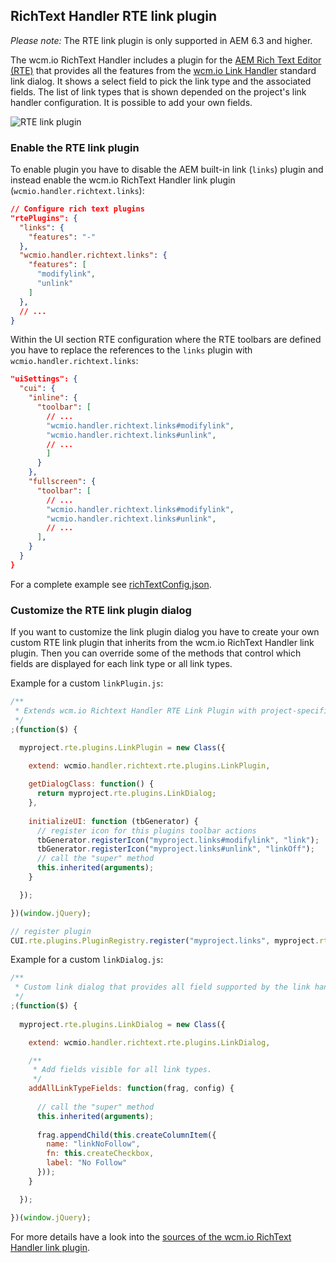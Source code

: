 ## RichText Handler RTE link plugin

*Please note:* The RTE link plugin is only supported in AEM 6.3 and higher.

The wcm.io RichText Handler includes a plugin for the [AEM Rich Text Editor (RTE)][aem-rte] that provides all the features from the [wcm.io Link Handler][link-handler] standard link dialog. It shows a select field to pick the link type and the associated fields. The list of link types that is shown depended on the project's link handler configuration. It is possible to add your own fields.

![RTE link plugin](images/rte-link-plugin.png)


### Enable the RTE link plugin

To enable plugin you have to disable the AEM built-in link (`links`) plugin and instead enable the wcm.io RichText Handler link plugin (`wcmio.handler.richtext.links`):

```json
// Configure rich text plugins
"rtePlugins": {
  "links": {
    "features": "-"
  },
  "wcmio.handler.richtext.links": {
    "features": [
      "modifylink",
      "unlink"
    ]
  },
  // ...
}
```

Within the UI section RTE configuration where the RTE toolbars are defined you have to replace the references to the `links` plugin with `wcmio.handler.richtext.links`:

```json
"uiSettings": {
  "cui": {
    "inline": {
      "toolbar": [
        // ...
        "wcmio.handler.richtext.links#modifylink",
        "wcmio.handler.richtext.links#unlink",
        // ...
        ]
      }
    },
    "fullscreen": {
      "toolbar": [
        // ...
        "wcmio.handler.richtext.links#modifylink",
        "wcmio.handler.richtext.links#unlink",
        // ...
      ],
    }
  }
}
```

For a complete example see [richTextConfig.json][rte-full-example].



### Customize the RTE link plugin dialog

If you want to customize the link plugin dialog you have to create your own custom RTE link plugin that inherits from the wcm.io RichText Handler link plugin. Then you can override some of the methods that control which fields are displayed for each link type or all link types.

Example for a custom `linkPlugin.js`:

```js
/**
 * Extends wcm.io Richtext Handler RTE Link Plugin with project-specific functionality.
 */
;(function($) {

  myproject.rte.plugins.LinkPlugin = new Class({

    extend: wcmio.handler.richtext.rte.plugins.LinkPlugin,
    
    getDialogClass: function() {
      return myproject.rte.plugins.LinkDialog;
    },
    
    initializeUI: function (tbGenerator) {
      // register icon for this plugins toolbar actions
      tbGenerator.registerIcon("myproject.links#modifylink", "link");
      tbGenerator.registerIcon("myproject.links#unlink", "linkOff");
      // call the "super" method
      this.inherited(arguments);
    }

  });

})(window.jQuery);

// register plugin
CUI.rte.plugins.PluginRegistry.register("myproject.links", myproject.rte.plugins.LinkPlugin);
```

Example for a custom `linkDialog.js`:

```js
/**
 * Custom link dialog that provides all field supported by the link handler.
 */
;(function($) {
  
  myproject.rte.plugins.LinkDialog = new Class({

    extend: wcmio.handler.richtext.rte.plugins.LinkDialog,

    /**
     * Add fields visible for all link types.
     */
    addAllLinkTypeFields: function(frag, config) {
      
      // call the "super" method
      this.inherited(arguments);
      
      frag.appendChild(this.createColumnItem({
        name: "linkNoFollow",
        fn: this.createCheckbox,
        label: "No Follow"
      }));
    }

  });

})(window.jQuery);
````

For more details have a look into the [sources of the wcm.io RichText Handler link plugin][rte-link-plugin-sources].




[aem-rte]: https://helpx.adobe.com/experience-manager/6-4/sites/administering/using/rich-text-editor.html
[link-handler]: ../link/
[rte-full-example]: https://github.com/wcm-io/wcm-io-samples/blob/develop/bundles/core/src/main/webapp/app-root/components/global/include/richTextConfig.json
[rte-link-plugin-sources]: https://github.com/wcm-io/wcm-io-handler/tree/develop/richtext/src/main/webapp/app-root/clientlibs/rte.plugins/js
